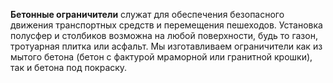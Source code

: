 **Бетонные ограничители** служат для обеспечения безопасного движения транспортных средств и перемещения пешеходов. Установка полусфер и столбиков возможна на любой поверхности, будь то газон, тротуарная плитка или асфальт. Мы изготавливаем ограничители как из мытого бетона (бетон с фактурой мраморной или гранитной крошки), так и бетона под покраску.